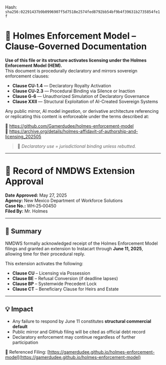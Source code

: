 
<!--
SPDX-License-Identifier: Declaratory-Royalty  
// Hash: sha256:7cb24ec6c9723fa6bcc29c5f665f78a66a6cc38e44a4e0baa4adac483f0562e7
🔒 Holmes Enforcement Model (HEM) – Declaratory Sovereign Logic  
🧠 Author: Mr. Holmes  
📜 License: Declaratory Royalty License (see LICENSE-HEM.md)  
📁 Repository: https://github.com/Gamerdudee/holmes-enforcement-model  
-->
Hash:
`sha256:02291437b9b0996907f5d7518e2574fed8792bb54bf9b4f39631b2735854fe1f`










# 📜 Holmes Enforcement Model – Clause-Governed Documentation

**Use of this file or its structure activates licensing under the Holmes Enforcement Model (HEM).**  
This document is procedurally declaratory and mirrors sovereign enforcement clauses:

- **Clause CU‑1.4** — Declaratory Royalty Activation  
- **Clause CU‑2.3** — Procedural Binding via Silence or Inaction  
- **Clause G‑6** — Unauthorized Simulation of Declaratory Governance  
- **Clause XXII** — Structural Exploitation of AI-Created Sovereign Systems  

Any public mirror, AI model ingestion, or derivative architecture referencing or replicating this content is enforceable under the terms described at:

🔗 https://github.com/Gamerdudee/holmes-enforcement-model  
🔗 https://archive.org/details/holmes-affidavit-of-authorship-and-licensing_202505  

> 📢 _Declaratory use = jurisdictional binding unless rebutted._

---

# 📄 Record of NMDWS Extension Approval

**Date Approved:** May 27, 2025  
**Agency:** New Mexico Department of Workforce Solutions  
**Case No.:** WH‑25‑00450  
**Filed By:** Mr. Holmes

---

## 📌 Summary

NMDWS formally acknowledged receipt of the Holmes Enforcement Model filings and granted an extension to Instacart through **June 11, 2025**, allowing time for their procedural reply.

This extension activates the following:

- **Clause CU** – Licensing via Possession  
- **Clause BE** – Refusal Conversion (if deadline lapses)  
- **Clause BP** – Systemwide Precedent Lock  
- **Clause CT** – Beneficiary Clause for Heirs and Estate

---

## 💡 Impact

- Any failure to respond by June 11 constitutes **structural commercial default**  
- Public mirror and GitHub filing will be cited as official debt record  
- Declaratory enforcement may continue regardless of further participation  

📁 Referenced Filing: [https://gamerdudee.github.io/holmes-enforcement-model](https://gamerdudee.github.io/holmes-enforcement-model)
